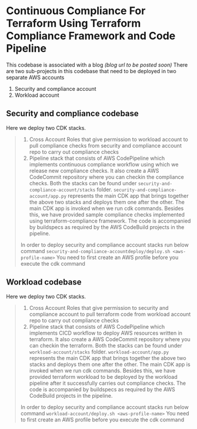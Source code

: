 
# Continuous Compliance For Terraform Using Terraform Compliance Framework and Code Pipeline

This codebase is associated with a blog *(blog url to be posted soon)*
There are two sub-projects in this codebase that need to be deployed in two separate AWS accounts
1. Security and compliance account
2. Workload account

## Security and compliance codebase
Here we deploy two CDK stacks.
> 1. Cross Account Roles that give permission to workload account to pull compliance checks from security and compliance account repo to carry out compliance checks
> 2. Pipeline stack that consists of AWS CodePipeline which implements continuous compliance workflow using which we release new compliance checks. It also create a AWS CodeCommit repository where you can checkin the compliance checks.
> Both the stacks can be found under `security-and-compliance-account/stacks` folder. `security-and-compliance-account/app.py` represents the main CDK app that brings together the above two stacks and deploys them one after the other. The main CDK app is invoked when we run cdk commands.
> Besides this, we have provided sample compliance checks implemented using terraform-compliance framework. The code is accompanied by buildspecs as required by the AWS CodeBuild projects in the pipeline.
>
> In order to deploy security and compliance account stacks run below command
> ```security-and-compliance-accountdeploy/deploy.sh <aws-profile-name>```
> You need to first create an AWS profile before you execute the cdk command

## Workload codebase
Here we deploy two CDK stacks.
> 1. Cross Account Roles that give permission to security and compliance account to pull terraform code from workload account repo to carry out compliance checks
> 2. Pipeline stack that consists of AWS CodePipeline which implements CICD workflow to deploy AWS resources written in terraform. It also create a AWS CodeCommit repository where you can checkin the terraform.
> Both the stacks can be found under `workload-account/stacks` folder. `workload-account/app.py` represents the main CDK app that brings together the above two stacks and deploys them one after the other. The main CDK app is invoked when we run cdk commands.
> Besides this, we have provided terraform workload to be deployed by the workload pipeline after it successfully carries out compliance checks. The code is accompanied by buildspecs as required by the AWS CodeBuild projects in the pipeline.
>
> In order to deploy security and compliance account stacks run below command
> ```workload-account/deploy.sh <aws-profile-name>```
> You need to first create an AWS profile before you execute the cdk command


